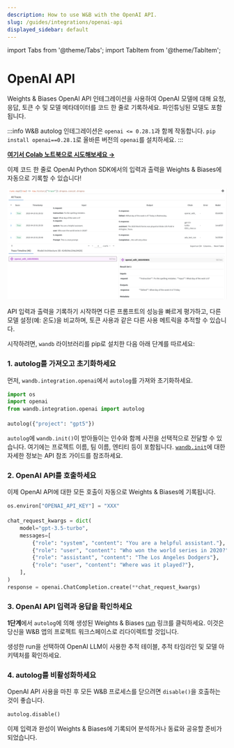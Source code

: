 ```yaml
---
description: How to use W&B with the OpenAI API.
slug: /guides/integrations/openai-api
displayed_sidebar: default
---
```

import Tabs from '@theme/Tabs';
import TabItem from '@theme/TabItem';

# OpenAI API

Weights & Biases OpenAI API 인테그레이션을 사용하여 OpenAI 모델에 대해 요청, 응답, 토큰 수 및 모델 메타데이터를 코드 한 줄로 기록하세요. 파인튜닝된 모델도 포함됩니다.

:::info
W&B autolog 인테그레이션은 `openai <= 0.28.1`과 함께 작동합니다. `pip install openai==0.28.1`로 올바른 버전의 `openai`를 설치하세요.
:::

**[여기서 Colab 노트북으로 시도해보세요 →](https://github.com/wandb/examples/blob/master/colabs/openai/OpenAI_API_Autologger_Quickstart.ipynb)**

이제 코드 한 줄로 OpenAI Python SDK에서의 입력과 출력을 Weights & Biases에 자동으로 기록할 수 있습니다!

![](/images/integrations/open_ai_autolog.png)

API 입력과 출력을 기록하기 시작하면 다른 프롬프트의 성능을 빠르게 평가하고, 다른 모델 설정(예: 온도)을 비교하며, 토큰 사용과 같은 다른 사용 메트릭을 추적할 수 있습니다.

시작하려면, `wandb` 라이브러리를 pip로 설치한 다음 아래 단계를 따르세요:

### 1. autolog를 가져오고 초기화하세요
먼저, `wandb.integration.openai`에서 `autolog`를 가져와 초기화하세요.

```python
import os
import openai
from wandb.integration.openai import autolog

autolog({"project": "gpt5"})
```

`autolog`에 `wandb.init()`이 받아들이는 인수와 함께 사전을 선택적으로 전달할 수 있습니다. 여기에는 프로젝트 이름, 팀 이름, 엔티티 등이 포함됩니다. [`wandb.init`](../../../ref/python/init.md)에 대한 자세한 정보는 API 참조 가이드를 참조하세요.

### 2. OpenAI API를 호출하세요
이제 OpenAI API에 대한 모든 호출이 자동으로 Weights & Biases에 기록됩니다.

```python
os.environ["OPENAI_API_KEY"] = "XXX"

chat_request_kwargs = dict(
    model="gpt-3.5-turbo",
    messages=[
        {"role": "system", "content": "You are a helpful assistant."},
        {"role": "user", "content": "Who won the world series in 2020?"},
        {"role": "assistant", "content": "The Los Angeles Dodgers"},
        {"role": "user", "content": "Where was it played?"},
    ],
)
response = openai.ChatCompletion.create(**chat_request_kwargs)
```

### 3. OpenAI API 입력과 응답을 확인하세요

**1단계**에서 `autolog`에 의해 생성된 Weights & Biases [run](../../runs/intro.md) 링크를 클릭하세요. 이것은 당신을 W&B 앱의 프로젝트 워크스페이스로 리다이렉트할 것입니다.

생성한 run을 선택하여 OpenAI LLM이 사용한 추적 테이블, 추적 타임라인 및 모델 아키텍처를 확인하세요.

### 4. autolog를 비활성화하세요
OpenAI API 사용을 마친 후 모든 W&B 프로세스를 닫으려면 `disable()`을 호출하는 것이 좋습니다.

```python
autolog.disable()
```

이제 입력과 완성이 Weights & Biases에 기록되어 분석하거나 동료와 공유할 준비가 되었습니다.